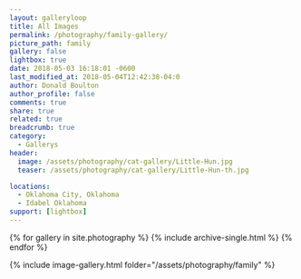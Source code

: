 ```yaml
---
layout: galleryloop
title: All Images
permalink: /photography/family-gallery/
picture_path: family
gallery: false
lightbox: true
date: 2018-05-03 16:18:01 -0600
last_modified_at: 2018-05-04T12:42:38-04:0
author: Donald Boulton
author_profile: false
comments: true
share: true
related: true
breadcrumb: true
category:
  - Gallerys
header:
  image: /assets/photography/cat-gallery/Little-Hun.jpg
  teaser: /assets/photography/cat-gallery/Little-Hun-th.jpg

locations:
  - Oklahoma City, Oklahoma
  - Idabel Oklahoma
support: [lightbox]
---
```


{% for gallery in site.photography %}
  {% include archive-single.html %}
{% endfor %}

{% include image-gallery.html folder="/assets/photography/family" %}